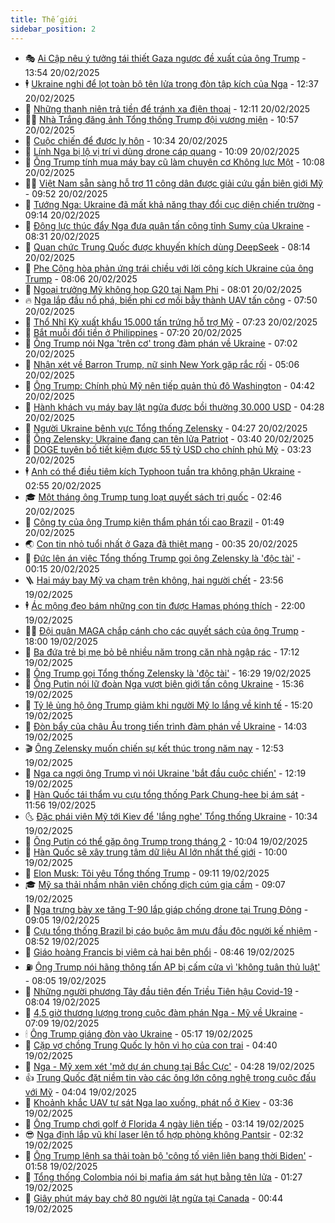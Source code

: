 ```yaml
---
title: Thế giới
sidebar_position: 2
---
```


<!-- vnexpress-the-gioi:START -->
- 🎭 [Ai Cập nêu ý tưởng tái thiết Gaza ngược đề xuất của ông Trump](https://vnexpress.net/ai-cap-neu-y-tuong-tai-thiet-gaza-nguoc-de-xuat-cua-ong-trump-4852088.html) - 13:54 20/02/2025
- 🕴 [Ukraine nghi để lọt toàn bộ tên lửa trong đòn tập kích của Nga](https://vnexpress.net/ukraine-nghi-de-lot-toan-bo-ten-lua-trong-don-tap-kich-cua-nga-4852057.html) - 12:37 20/02/2025
- 🤭 [Những thanh niên trả tiền để tránh xa điện thoại](https://vnexpress.net/nhung-thanh-nien-tra-tien-de-tranh-xa-dien-thoai-4851729.html) - 12:11 20/02/2025
- 🧑‍💻 [Nhà Trắng đăng ảnh Tổng thống Trump đội vương miện](https://vnexpress.net/nha-trang-dang-anh-tong-thong-trump-doi-vuong-mien-4852015.html) - 10:57 20/02/2025
- 🦏 [Cuộc chiến để được ly hôn](https://vnexpress.net/cuoc-chien-de-duoc-ly-hon-4851445.html) - 10:34 20/02/2025
- 🦒 [Lính Nga bị lộ vị trí vì dùng drone cáp quang](https://vnexpress.net/linh-nga-bi-lo-vi-tri-vi-dung-drone-cap-quang-4851973.html) - 10:09 20/02/2025
- 🌈 [Ông Trump tính mua máy bay cũ làm chuyên cơ Không lực Một](https://vnexpress.net/ong-trump-tinh-mua-may-bay-cu-lam-chuyen-co-khong-luc-mot-4851935.html) - 10:08 20/02/2025
- 🧑‍🏫 [Việt Nam sẵn sàng hỗ trợ 11 công dân được giải cứu gần biên giới Mỹ](https://vnexpress.net/viet-nam-san-sang-ho-tro-11-cong-dan-duoc-giai-cuu-gan-bien-gioi-my-4852025.html) - 09:52 20/02/2025
- 🐲 [Tướng Nga: Ukraine đã mất khả năng thay đổi cục diện chiến trường](https://vnexpress.net/tuong-nga-ukraine-da-mat-kha-nang-thay-doi-cuc-dien-chien-truong-4851948.html) - 09:14 20/02/2025
- 🦒 [Động lực thúc đẩy Nga đưa quân tấn công tỉnh Sumy của Ukraine](https://vnexpress.net/dong-luc-thuc-day-nga-dua-quan-tan-cong-tinh-sumy-cua-ukraine-4851835.html) - 08:31 20/02/2025
- 🐻 [Quan chức Trung Quốc được khuyến khích dùng DeepSeek](https://vnexpress.net/quan-chuc-trung-quoc-duoc-khuyen-khich-dung-deepseek-4851925.html) - 08:14 20/02/2025
- 🚀 [Phe Cộng hòa phản ứng trái chiều với lời công kích Ukraine của ông Trump](https://vnexpress.net/phe-cong-hoa-phan-ung-trai-chieu-voi-loi-cong-kich-ukraine-cua-ong-trump-4851754.html) - 08:06 20/02/2025
- 🥰 [Ngoại trưởng Mỹ không họp G20 tại Nam Phi](https://vnexpress.net/ngoai-truong-my-khong-hop-g20-tai-nam-phi-4851836.html) - 08:01 20/02/2025
- 🔥 [Nga lắp đầu nổ phá, biến phi cơ mồi bẫy thành UAV tấn công](https://vnexpress.net/nga-lap-dau-no-pha-bien-phi-co-moi-bay-thanh-uav-tan-cong-4851469.html) - 07:50 20/02/2025
- 🥳 [Thổ Nhĩ Kỳ xuất khẩu 15.000 tấn trứng hỗ trợ Mỹ](https://vnexpress.net/tho-nhi-ky-xuat-khau-15-000-tan-trung-ho-tro-my-4851889.html) - 07:23 20/02/2025
- 💼 [Bắt muỗi đổi tiền ở Philippines](https://vnexpress.net/bat-muoi-doi-tien-o-philippines-4851849.html) - 07:20 20/02/2025
- 🤡 [Ông Trump nói Nga &#39;trên cơ&#39; trong đàm phán về Ukraine](https://vnexpress.net/ong-trump-noi-nga-tren-co-trong-dam-phan-ve-ukraine-4851860.html) - 07:02 20/02/2025
- 🌁 [Nhận xét về Barron Trump, nữ sinh New York gặp rắc rối](https://vnexpress.net/nhan-xet-ve-barron-trump-nu-sinh-new-york-gap-rac-roi-4851734.html) - 05:06 20/02/2025
- 🤩 [Ông Trump: Chính phủ Mỹ nên tiếp quản thủ đô Washington](https://vnexpress.net/ong-trump-chinh-phu-my-nen-tiep-quan-thu-do-washington-4851780.html) - 04:42 20/02/2025
- 🎉 [Hành khách vụ máy bay lật ngửa được bồi thường 30.000 USD](https://vnexpress.net/hanh-khach-vu-may-bay-lat-ngua-duoc-boi-thuong-30-000-usd-4851795.html) - 04:28 20/02/2025
- 🎉 [Người Ukraine bênh vực Tổng thống Zelensky](https://vnexpress.net/nguoi-ukraine-benh-vuc-tong-thong-zelensky-4851710.html) - 04:27 20/02/2025
- 🌁 [Ông Zelensky: Ukraine đang cạn tên lửa Patriot](https://vnexpress.net/ong-zelensky-ukraine-dang-can-ten-lua-patriot-4851785.html) - 03:40 20/02/2025
- 🌊 [DOGE tuyên bố tiết kiệm được 55 tỷ USD cho chính phủ Mỹ](https://vnexpress.net/doge-tuyen-bo-tiet-kiem-duoc-55-ty-usd-cho-chinh-phu-my-4851728.html) - 03:23 20/02/2025
- 🕴 [Anh có thể điều tiêm kích Typhoon tuần tra không phận Ukraine](https://vnexpress.net/anh-co-the-dieu-tiem-kich-typhoon-tuan-tra-khong-phan-ukraine-4851726.html) - 02:55 20/02/2025
- 🎓 [Một tháng ông Trump tung loạt quyết sách trị quốc](https://vnexpress.net/mot-thang-ong-trump-tung-loat-quyet-sach-tri-quoc-4848898.html) - 02:46 20/02/2025
- 🦩 [Công ty của ông Trump kiện thẩm phán tối cao Brazil](https://vnexpress.net/cong-ty-cua-ong-trump-kien-tham-phan-toi-cao-brazil-4851694.html) - 01:49 20/02/2025
- 🌏 [Con tin nhỏ tuổi nhất ở Gaza đã thiệt mạng](https://vnexpress.net/con-tin-nho-tuoi-nhat-o-gaza-da-thiet-mang-4851691.html) - 00:35 20/02/2025
- 🌋 [Đức lên án việc Tổng thống Trump gọi ông Zelensky là &#39;độc tài&#39;](https://vnexpress.net/duc-len-an-viec-tong-thong-trump-goi-ong-zelensky-la-doc-tai-4851679.html) - 00:15 20/02/2025
- 🪜 [Hai máy bay Mỹ va chạm trên không, hai người chết](https://vnexpress.net/hai-may-bay-my-va-cham-tren-khong-hai-nguoi-chet-4851688.html) - 23:56 19/02/2025
- 🕴 [Ác mộng đeo bám những con tin được Hamas phóng thích](https://vnexpress.net/ac-mong-deo-bam-nhung-con-tin-duoc-hamas-phong-thich-4850859.html) - 22:00 19/02/2025
- 🧑‍🏫 [Đội quân MAGA chắp cánh cho các quyết sách của ông Trump](https://vnexpress.net/doi-quan-maga-chap-canh-cho-cac-quyet-sach-cua-ong-trump-4850749.html) - 18:00 19/02/2025
- 🌮 [Ba đứa trẻ bị mẹ bỏ bê nhiều năm trong căn nhà ngập rác](https://vnexpress.net/ba-dua-tre-bi-me-bo-be-nhieu-nam-trong-can-nha-ngap-rac-4851653.html) - 17:12 19/02/2025
- 🚦 [Ông Trump gọi Tổng thống Zelensky là &#39;độc tài&#39;](https://vnexpress.net/ong-trump-goi-tong-thong-zelensky-la-doc-tai-4851665.html) - 16:29 19/02/2025
- 💫 [Ông Putin nói lữ đoàn Nga vượt biên giới tấn công Ukraine](https://vnexpress.net/ong-putin-noi-lu-doan-nga-vuot-bien-gioi-tan-cong-ukraine-4851647.html) - 15:36 19/02/2025
- 🤡 [Tỷ lệ ủng hộ ông Trump giảm khi người Mỹ lo lắng về kinh tế](https://vnexpress.net/ty-le-ung-ho-ong-trump-giam-khi-nguoi-my-lo-lang-ve-kinh-te-4851642.html) - 15:20 19/02/2025
- 🦣 [Đòn bẩy của châu Âu trong tiến trình đàm phán về Ukraine](https://vnexpress.net/don-bay-cua-chau-au-trong-tien-trinh-dam-phan-ve-ukraine-4851626.html) - 14:03 19/02/2025
- 🎬 [Ông Zelensky muốn chiến sự kết thúc trong năm nay](https://vnexpress.net/ong-zelensky-muon-chien-su-ket-thuc-trong-nam-nay-4851624.html) - 12:53 19/02/2025
- 🎉 [Nga ca ngợi ông Trump vì nói Ukraine &#39;bắt đầu cuộc chiến&#39;](https://vnexpress.net/nga-ca-ngoi-ong-trump-vi-noi-ukraine-bat-dau-cuoc-chien-4851582.html) - 12:19 19/02/2025
- 🎡 [Hàn Quốc tái thẩm vụ cựu tổng thống Park Chung-hee bị ám sát](https://vnexpress.net/han-quoc-tai-tham-vu-cuu-tong-thong-park-chung-hee-bi-am-sat-4851584.html) - 11:56 19/02/2025
- 🌜 [Đặc phái viên Mỹ tới Kiev để &#39;lắng nghe&#39; Tổng thống Ukraine](https://vnexpress.net/dac-phai-vien-my-toi-kiev-de-lang-nghe-tong-thong-ukraine-4851560.html) - 10:34 19/02/2025
- 🎡 [Ông Putin có thể gặp ông Trump trong tháng 2](https://vnexpress.net/ong-putin-co-the-gap-ong-trump-trong-thang-2-4851549.html) - 10:04 19/02/2025
- 🤗 [Hàn Quốc sẽ xây trung tâm dữ liệu AI lớn nhất thế giới](https://vnexpress.net/han-quoc-se-xay-trung-tam-du-lieu-ai-lon-nhat-the-gioi-4851547.html) - 10:00 19/02/2025
- 🦩 [Elon Musk: Tôi yêu Tổng thống Trump](https://vnexpress.net/elon-musk-toi-yeu-tong-thong-trump-4851384.html) - 09:11 19/02/2025
- 🎓 [Mỹ sa thải nhầm nhân viên chống dịch cúm gia cầm](https://vnexpress.net/my-sa-thai-nham-nhan-vien-chong-dich-cum-gia-cam-4851489.html) - 09:07 19/02/2025
- 🌁 [Nga trưng bày xe tăng T-90 lắp giáp chống drone tại Trung Đông](https://vnexpress.net/nga-trung-bay-xe-tang-t-90-lap-giap-chong-drone-tai-trung-dong-4851292.html) - 09:05 19/02/2025
- 🤩 [Cựu tổng thống Brazil bị cáo buộc âm mưu đầu độc người kế nhiệm](https://vnexpress.net/cuu-tong-thong-brazil-bi-cao-buoc-am-muu-dau-doc-nguoi-ke-nhiem-4851464.html) - 08:52 19/02/2025
- 👹 [Giáo hoàng Francis bị viêm cả hai bên phổi](https://vnexpress.net/giao-hoang-francis-bi-viem-ca-hai-ben-phoi-4851467.html) - 08:46 19/02/2025
- ⛽️ [Ông Trump nói hãng thông tấn AP bị cấm cửa vì &#39;không tuân thủ luật&#39;](https://vnexpress.net/ong-trump-noi-hang-thong-tan-ap-bi-cam-cua-vi-khong-tuan-thu-luat-4851386.html) - 08:05 19/02/2025
- 🚀 [Những người phương Tây đầu tiên đến Triều Tiên hậu Covid-19](https://vnexpress.net/nhung-nguoi-phuong-tay-dau-tien-den-trieu-tien-hau-covid-19-4851218.html) - 08:04 19/02/2025
- 🎡 [4,5 giờ thương lượng trong cuộc đàm phán Nga - Mỹ về Ukraine](https://vnexpress.net/4-5-gio-thuong-luong-trong-cuoc-dam-phan-nga-my-ve-ukraine-4851220.html) - 07:09 19/02/2025
- 🕯 [Ông Trump giáng đòn vào Ukraine](https://vnexpress.net/ong-trump-giang-don-vao-ukraine-4851228.html) - 05:17 19/02/2025
- 🐻 [Cặp vợ chồng Trung Quốc ly hôn vì họ của con trai](https://vnexpress.net/cap-vo-chong-trung-quoc-ly-hon-vi-ho-cua-con-trai-4851270.html) - 04:40 19/02/2025
- 🚦 [Nga - Mỹ xem xét &#39;mở dự án chung tại Bắc Cực&#39;](https://vnexpress.net/nga-my-xem-xet-mo-du-an-chung-tai-bac-cuc-4851263.html) - 04:28 19/02/2025
- 👍 [Trung Quốc đặt niềm tin vào các ông lớn công nghệ trong cuộc đấu với Mỹ](https://vnexpress.net/trung-quoc-dat-niem-tin-vao-cac-ong-lon-cong-nghe-trong-cuoc-dau-voi-my-4850905.html) - 04:04 19/02/2025
- 🚀 [Khoảnh khắc UAV tự sát Nga lao xuống, phát nổ ở Kiev](https://vnexpress.net/khoanh-khac-uav-tu-sat-nga-lao-xuong-phat-no-o-kiev-4851229.html) - 03:36 19/02/2025
- 🌮 [Ông Trump chơi golf ở Florida 4 ngày liên tiếp](https://vnexpress.net/ong-trump-choi-golf-o-florida-4-ngay-lien-tiep-4851252.html) - 03:14 19/02/2025
- 😎 [Nga định lắp vũ khí laser lên tổ hợp phòng không Pantsir](https://vnexpress.net/nga-dinh-lap-vu-khi-laser-len-to-hop-phong-khong-pantsir-4851063.html) - 02:32 19/02/2025
- 🐲 [Ông Trump lệnh sa thải toàn bộ &#39;công tố viên liên bang thời Biden&#39;](https://vnexpress.net/ong-trump-lenh-sa-thai-toan-bo-cong-to-vien-lien-bang-thoi-biden-4851204.html) - 01:58 19/02/2025
- 💫 [Tổng thống Colombia nói bị mafia ám sát hụt bằng tên lửa](https://vnexpress.net/tong-thong-colombia-noi-bi-mafia-am-sat-hut-bang-ten-lua-4851192.html) - 01:27 19/02/2025
- 👀 [Giây phút máy bay chở 80 người lật ngửa tại Canada](https://vnexpress.net/giay-phut-may-bay-cho-80-nguoi-lat-ngua-tai-canada-4851198.html) - 00:44 19/02/2025<!-- vnexpress-the-gioi:END -->